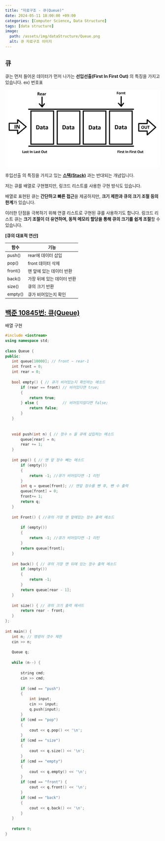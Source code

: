 ```yaml
---
title: "자료구조 - 큐(Queue)"
date: 2024-05-11 18:00:00 +09:00
categories: [Computer Science, Data Structure]
tags: [data structure]
image:
  path: /assets/img/dataStructure/Queue.png
  alt: 큐 자료구조 이미지
---
```


## **큐**  

큐는 먼저 들어온 데이터가 먼저 나가는 **선입선출(First In First Out)** 의 특징을 가지고 있습니다. ex) 번호표

<img src="/assets/img/dataStructure/Queue.png" alt="Queue structure image">

후입선출 의 특징을 가지고 있는 **[스택(Stack)](https://pwk0131.github.io/posts/%EC%9E%90%EB%A3%8C%EA%B5%AC%EC%A1%B0Stack/)** 과는 반대되는 개념입니다.

저는 큐를 배열로 구현했지만, 링크드 리스트를 사용한 구현 방식도 있습니다.

배열로 표현된 큐는 **간단하고 빠른 접근**을 제공하지만, **크기 제한과 큐의 크기 조절 등의 한계**가 있습니다.  

이러한 단점을 극복하기 위해 연결 리스트로 구현된 큐를 사용하기도 합니다. 링크드 리스트 큐는 **크기 조절이 더 유연하며, 동적 메모리 할당을 통해 큐의 크기를 쉽게 조절**할 수 있습니다. 


**[큐의 대표적 연산]**  

| 함수  | 기능 |
| ------------- | ------------- |
| push()  | rear에 데이터 삽입|
| pop() |  front 데이터 삭제 |
| front() | 맨 앞에 있는 데이터 반환 |
| back()   | 가장 뒤에 있는 데이터 반환 |  
| size()   | 큐의 크기 반환 |
| empty()   | 큐가 비어있는지 확인 |

## [백준 10845번: 큐(Queue)](https://www.acmicpc.net/problem/10845)
 배열 구현
 ``` c++
#include <iostream>
using namespace std;

class Queue {
public:
    int queue[10000]; // front ~ rear-1 
    int front = 0;  
    int rear = 0;

    bool empty() { // 큐가 비어있는지 확인하는 메소드
        if (rear == front) // 비어있다면 true;
        {
            return true;
        } else {           // 비어있지않다면 false;
            return false;
        }
    }   


    void push(int n) { // 정수 n 을 큐에 삽입하는 메소드
        queue[rear] = n;
        rear += 1;
    }

    int pop() { // 맨 앞 정수 빼는 메소드
        if (empty())
        {
            return -1; //큐가 비어있다면 -1 리턴
        }
        int q = queue[front]; // 맨앞 정수를 뺀 후, 뺀 수 출력
        queue[front] = 0;
        front+= 1;
        return q;
    }

    int Front() { //큐의 가장 맨 앞에있는 정수 출력 메소드

        if (empty())
        {
            return -1; //큐가 비어있다면 -1 리턴
        }
        return queue[front];
    }

    int back() { // 큐의 가장 맨 뒤에 있는 정수 출력 메소드
        if (empty())
        {
            return -1;
        }
        return queue[rear - 1];
    }

    int size() { // 큐의 크기 출력 메서드
        return rear - front;
    }
};

int main() {
    int n; // 명령어 갯수 제한 
    cin >> n;

    Queue q;

    while (n--) { 

        string cmd;
        cin >> cmd;

        if (cmd == "push")
        {
            int input;
            cin >> input;
            q.push(input);
        }
        if (cmd == "pop")
        {
            cout << q.pop() << '\n';
        }
        if (cmd == "size")
        {
            cout << q.size() << '\n';
        }
        if (cmd == "empty")
        {
            cout << q.empty() << '\n';
        }
        if (cmd == "front") {
            cout << q.front() << '\n';
        }
        if (cmd == "back")
        {
            cout << q.back() << '\n';
        }
    }

    return 0;
}

```